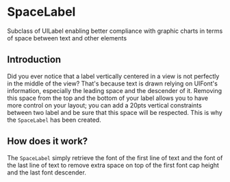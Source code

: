 # SpaceLabel
Subclass of UILabel enabling better compliance with graphic charts in terms of space between text and other elements

## Introduction

Did you ever notice that a label vertically centered in a view is not perfectly in the middle of the view? That's because text is drawn relying on UIFont's information, especially the leading space and the descender of it. Removing this space from the top and the bottom of your label allows you to have more control on your layout; you can add a 20pts vertical constraints between two label and be sure that this space will be respected. This is why the ```SpaceLabel``` has been created.

## How does it work?

The ```SpaceLabel``` simply retrieve the font of the first line of text and the font of the last line of text to remove extra space on top of the first font cap height and the last font descender. 
